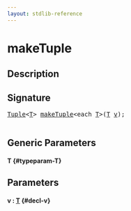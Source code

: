 ```yaml
---
layout: stdlib-reference
---
```


# makeTuple

## Description





## Signature 

<pre>
<a href="/stdlib-reference/types/tuple-0/index" class="code_type">Tuple</a>&lt;<a href="/stdlib-reference/global-decls/maketuple-4#typeparam-T" class="code_type">T</a>&gt; <a href="/stdlib-reference/global-decls/maketuple-4">makeTuple</a>&lt;<span class="code_keyword">each</span> <a href="/stdlib-reference/global-decls/maketuple-4#typeparam-T" class="code_type">T</a>&gt;(<a href="/stdlib-reference/global-decls/maketuple-4#typeparam-T" class="code_type">T</a> <a href="/stdlib-reference/global-decls/maketuple-4#decl-v" class="code_param">v</a>);

</pre>

## Generic Parameters

#### T {#typeparam-T}

## Parameters

#### v  : [T](/stdlib-reference/global-decls/maketuple-4#typeparam-T) {#decl-v}

